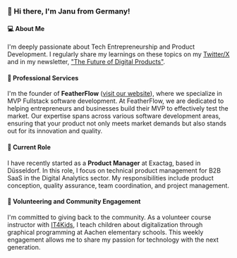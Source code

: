 ### :wave: Hi there, I'm Janu from Germany!

#### :computer: About Me
I'm deeply passionate about Tech Entrepreneurship and Product Development. I regularly share my learnings on these topics on my [Twitter/X](https://twitter.com/JanuBuilds) and in my newsletter, ["The Future of Digital Products"](https://digitalfuture.beehiiv.com/subscribe).

#### :wrench: Professional Services
I'm the founder of **FeatherFlow** ([visit our website](http://feather-flow.com/)), where we specialize in MVP Fullstack software development. At FeatherFlow, we are dedicated to helping entrepreneurs and businesses build their MVP to effectively test the market. Our expertise spans across various software development areas, ensuring that your product not only meets market demands but also stands out for its innovation and quality.

#### :briefcase: Current Role
I have recently started as a **Product Manager** at Exactag, based in Düsseldorf. In this role, I focus on technical product management for B2B SaaS in the Digital Analytics sector. My responsibilities include product conception, quality assurance, team coordination, and project management.

#### :handshake: Volunteering and Community Engagement
I'm committed to giving back to the community. As a volunteer course instructor with [IT4Kids](https://it-for-kids.org/vision), I teach children about digitalization through graphical programming at Aachen elementary schools. This weekly engagement allows me to share my passion for technology with the next generation.

<!--
### Hi there 👋
My name is Janu. Welcome to my Github profile!

:mortar_board:&nbsp; I am a creative, inquisitive **computer science student at RWTH Aachen University** in Germany.  

:bulb:&nbsp; I am currently working on several [**projects and ideas**](Janus_Projects.md).  

:briefcase:&nbsp; I am an **Implementation Consultant** at [**e-dynamics**](https://www.e-dynamics.de/).

:handshake: I **volunteer** as part of [**IT4Kids**](https://it-for-kids.org/vision) as a course instructor and get to teach kids about digitalization through graphical programming at Aachen elementary schools on a weekly basis. 

:computer: I offer **custom software development and consulting services** and specialize in turning your ideas into reality. My goal is to fully understand your needs and work with you to create tailored solutions that meet your specific requirements. You can find out more about my work and expertise at [**www.lingeswaran.com/services**](https://lingeswaran.com/services/). If you're interested in collaborating or have any inquiries, please feel free to contact me via email at janu@lingeswaran.com.


Besides being a **working student** at **Küchenheld**, I am currently working on the following projects and ideas:

- :revolving_hearts: :globe_with_meridians: &nbsp; Dating apps for ethnic diasporas and the special needs of them
- :book: :iphone: &nbsp; An app for bookworms, authors and those who want to become one in the guise of a social media platform
- :computer: :soccer: &nbsp; Web scraping + data analysis, especially in soccer
- :video_game: :muscle: &nbsp; Gamification in the area of learning + fitness

I am also working on other exciting projects which I will add here as soon as they become more concrete.



**EinGuterWaran/EinGuterWaran** is a ✨ _special_ ✨ repository because its `README.md` (this file) appears on your GitHub profile.

Here are some ideas to get you started:

- 🔭 I’m currently working on ...
- 🌱 I’m currently learning ...
- 👯 I’m looking to collaborate on ...
- 🤔 I’m looking for help with ...
- 💬 Ask me about ...
- 📫 How to reach me: ...
- 😄 Pronouns: ...
- ⚡ Fun fact: ...
-->
